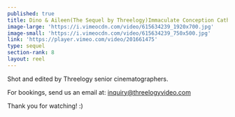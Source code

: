 ```yaml
---
published: true
title: Dino & Aileen(The Sequel by Threelogy)Immaculate Conception Cathedral/Jan.2017
image-large: 'https://i.vimeocdn.com/video/615634239_1920x700.jpg'
image-small: 'https://i.vimeocdn.com/video/615634239_750x500.jpg'
link: 'https://player.vimeo.com/video/201661475'
type: sequel
section-rank: 8
layout: reel
---
```

Shot and edited by Threelogy senior cinematographers.

For bookings, send us an email at: inquiry@threelogyvideo.com

Thank you for watching! :)
